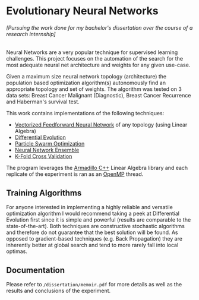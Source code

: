 # Evolutionary Neural Networks 
###### [Pursuing the work done for my bachelor's dissertation over the course of a research internship]


Neural Networks are a very popular technique for supervised learning challenges. This project focuses on the automation of the search for the most adequate neural net architecture and weights for any given use-case. 

Given a maximum size neural network topology (architecture) the population based optimization algorithm(s) autonomously find an appropriate topology and set of weights. The algorithm was tested on 3 data sets: Breast Cancer Malignant (Diagnostic), Breast Cancer Recurrence and Haberman's survival test.

This work contains implementations of the following techniques:
 - [Vectorized Feedforward Neural Network](https://en.wikipedia.org/wiki/Feedforward_neural_network) of any topology (using Linear Algebra)
 - [Differential Evolution](https://en.wikipedia.org/wiki/Differential_evolution)
 - [Particle Swarm Optimization](https://en.wikipedia.org/wiki/Particle_swarm_optimization)
 - [Neural Network Ensemble](http://www.sciencedirect.com/science/article/pii/S000437020200190X)
 - [K-Fold Cross Validation](https://en.wikipedia.org/wiki/Cross-validation_(statistics)#k-fold_cross-validation)

The program leverages the [Armadillo C++](http://arma.sourceforge.net/) Linear Algebra library and each replicate of the experiment is ran as an [OpenMP](http://openmp.org/wp/) thread.


## Training Algorithms

For anyone interested in implementing a highly reliable and versatile optimization algorithm I would recommend taking a peek at Differential Evolution first since it is simple and powerful (results are comparable to the state-of-the-art). Both techniques are constructive stochastic algorithms and therefore do not guarantee that the best solution will be found. As opposed to gradient-based techniques (e.g. Back Propagation) they are inherently better at global search and tend to more rarely fall into local optimas. 


## Documentation

Please refer to `/dissertation/memoir.pdf` for more details as well as the results and conclusions of the experiment.